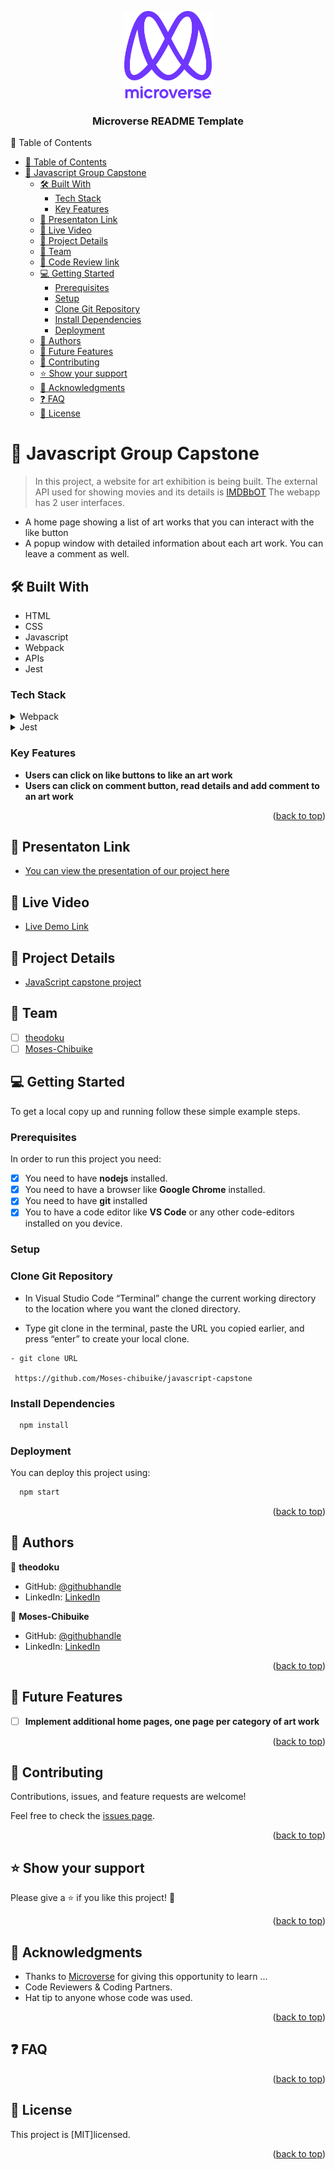 <a name="readme-top"></a>

<div align="center">
  <img src="./murple_logo.png" alt="logo" width="140"  height="auto" />
  <br/>
  <h3><b>Microverse README Template</b></h3>
</div

# 📗 Table of Contents

- [📗 Table of Contents](#-table-of-contents)
- [📖 Javascript Group Capstone ](#-javascript-group-capstone-)
  - [🛠 Built With ](#-built-with-)
    - [Tech Stack ](#tech-stack-)
    - [Key Features ](#key-features-)
  - [🚀 Presentaton Link ](#-presentaton-link-)
  - [🚀 Live Video ](#-live-video-)
  - [🚀 Project Details](#-project-details)
  - [👥 Team](#--team)
  - [🚀 Code Review link](#-code-review-link)
  - [💻 Getting Started ](#-getting-started-)
    - [Prerequisites ](#prerequisites-)
    - [Setup](#setup)
    - [Clone Git Repository](#clone-git-repository)
    - [Install Dependencies](#install-dependencies)
    - [Deployment ](#deployment-)
  - [👥 Authors ](#-authors-)
  - [🔭 Future Features ](#-future-features-)
  - [🤝 Contributing ](#-contributing-)
  - [⭐️ Show your support ](#️-show-your-support-)
  - [🙏 Acknowledgments ](#-acknowledgments-)
  - [❓ FAQ ](#-faq-)
  - [📝 License ](#-license-)

# 📖 Javascript Group Capstone <a name="about-project"></a>

> In this project, a website for art exhibition is being built. The external API used for showing movies and its details is [IMDBbOT](https://github.com/SpEcHiDe/IMDbOT/wiki)
> The webapp has 2 user interfaces.

- A home page showing a list of art works that you can interact with the like button
- A popup window with detailed information about each art work. You can leave a comment as well.

## 🛠 Built With <a name="built-with"></a>

- HTML
- CSS
- Javascript
- Webpack
- APIs
- Jest

### Tech Stack <a name="tech-stack"></a>

<details>
  <summary>Webpack</summary>
  <ul>
    <li><a href="https://webpack.js.org/guides/getting-started/#basic-setup">Webpack</a></li>
  </ul>
</details>

<details>
  <summary>Jest</summary>
  <ul>
    <li><a href="https://jestjs.io/">Jest</a></li>
  </ul>
</details>

### Key Features <a name="key-features"></a>

- **Users can click on like buttons to like an art work**
- **Users can click on comment button, read details and add comment to an art work**

<p align="right">(<a href="#readme-top">back to top</a>)</p>

## 🚀 Presentaton Link <a name="live-demo"></a>

- [You can view the presentation of our project here]()

## 🚀 Live Video <a name="live-demo"></a>

- [Live Demo Link]()

## 🚀 Project Details

- [JavaScript capstone project](https://github.com/microverseinc/curriculum-javascript/blob/main/group-capstone/js_capstone.md)

## 👥 Team

- [ ] [theodoku](https://github.com/theodoku)
- [ ] [Moses-Chibuike](https://github.com/Moses-chibuike)

## 💻 Getting Started <a name="getting-started"></a>

To get a local copy up and running follow these simple example steps.

### Prerequisites <a name="prerequisites"></a>

In order to run this project you need:

- [x] You need to have **nodejs** installed.
- [x] You need to have a browser like **Google Chrome** installed.
- [x] You need to have **git** installed
- [x] You to have a code editor like **VS Code** or any other code-editors installed on you device.

### Setup

### Clone Git Repository

- In Visual Studio Code “Terminal” change the current working directory to the location where you want the cloned directory.

- Type git clone in the terminal, paste the URL you copied earlier, and press “enter” to create your local clone.

```
- git clone URL

 https://github.com/Moses-chibuike/javascript-capstone
```

### Install Dependencies

```sh
  npm install
```

### Deployment <a name="triangular_flag_on_post-deployment"></a>

You can deploy this project using:

```sh
  npm start
```

<p align="right">(<a href="#readme-top">back to top</a>)</p>

<!-- AUTHORS -->

## 👥 Authors <a name="authors"></a>

👤 **theodoku**

- GitHub: [@githubhandle](https://github.com/theodoku)
- LinkedIn: [LinkedIn](https://www.linkedin.com/in/theophilus-doku-0a414b148/)

👤 **Moses-Chibuike**

- GitHub: [@githubhandle](https://github.com/Moses-chibuike)
- LinkedIn: [LinkedIn]()

<p align="right">(<a href="#readme-top">back to top</a>)</p>

## 🔭 Future Features <a name="future-features"></a>

- [ ] **Implement additional home pages, one page per category of art work**

<p align="right">(<a href="#readme-top">back to top</a>)</p>

## 🤝 Contributing <a name="contributing"></a>

Contributions, issues, and feature requests are welcome!

Feel free to check the [issues page](https://github.com/Moses-chibuike/javascript-capstone/issues).

<p align="right">(<a href="#readme-top">back to top</a>)</p>

<!-- SUPPORT -->

## ⭐️ Show your support <a name="support"></a>

Please give a ⭐️ if you like this project! 🤝

<p align="right">(<a href="#readme-top">back to top</a>)</p>

## 🙏 Acknowledgments <a name="acknowledgements"></a>

- Thanks to [Microverse](https://www.microverse.org/) for giving this opportunity to learn ...
- Code Reviewers & Coding Partners.
- Hat tip to anyone whose code was used.

<p align="right">(<a href="#readme-top">back to top</a>)</p>

<!-- FAQ (optional) -->

## ❓ FAQ <a name="faq"></a>

<p align="right">(<a href="#readme-top">back to top</a>)</p>

<!-- LICENSE -->

## 📝 License <a name="license"></a>

This project is [MIT]licensed.

<p align="right">(<a href="#readme-top">back to top</a>)</p>
